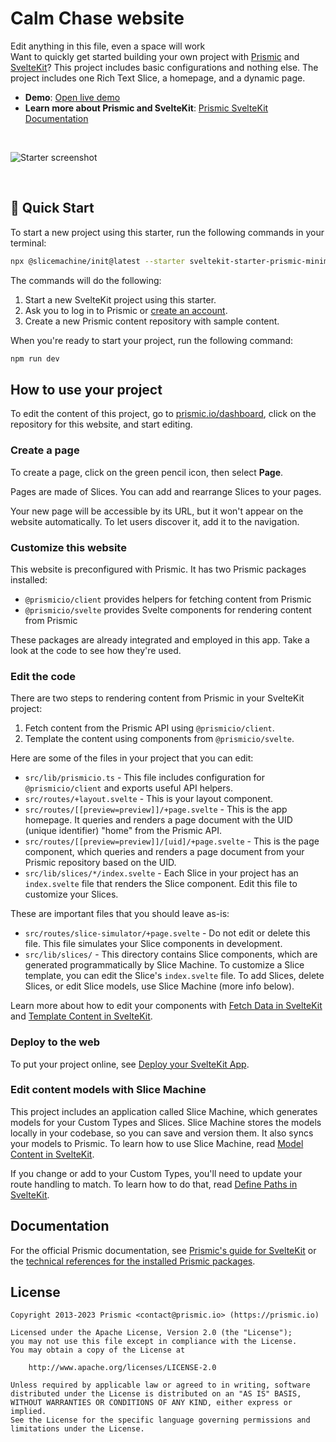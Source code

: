 # Calm Chase website

Edit anything in this file, even a space will work  
Want to quickly get started building your own project with [Prismic][prismic] and [SvelteKit][sveltekit]? This project includes basic configurations and nothing else. The project includes one Rich Text Slice, a homepage, and a dynamic page.

- **Demo**: [Open live demo][live-demo]
- **Learn more about Prismic and SvelteKit**: [Prismic SvelteKit Documentation][prismic-docs]

&nbsp;

![Starter screenshot](https://user-images.githubusercontent.com/31219208/228820114-98993841-0b14-40cf-9f39-1b81effe752f.png)

&nbsp;

## 🚀 Quick Start

To start a new project using this starter, run the following commands in your terminal:

```sh
npx @slicemachine/init@latest --starter sveltekit-starter-prismic-minimal
```

The commands will do the following:

1. Start a new SvelteKit project using this starter.
2. Ask you to log in to Prismic or [create an account][prismic-sign-up].
3. Create a new Prismic content repository with sample content.

When you're ready to start your project, run the following command:

```sh
npm run dev
```

## How to use your project

To edit the content of this project, go to [prismic.io/dashboard](https://prismic.io/dashboard), click on the repository for this website, and start editing.

### Create a page

To create a page, click on the green pencil icon, then select **Page**.

Pages are made of Slices. You can add and rearrange Slices to your pages.

Your new page will be accessible by its URL, but it won't appear on the website automatically. To let users discover it, add it to the navigation.

### Customize this website

This website is preconfigured with Prismic. It has two Prismic packages installed:

- `@prismicio/client` provides helpers for fetching content from Prismic
- `@prismicio/svelte` provides Svelte components for rendering content from Prismic

These packages are already integrated and employed in this app. Take a look at the code to see how they're used.

### Edit the code

There are two steps to rendering content from Prismic in your SvelteKit project:

1. Fetch content from the Prismic API using `@prismicio/client`.
2. Template the content using components from `@prismicio/svelte`.

Here are some of the files in your project that you can edit:

- `src/lib/prismicio.ts` - This file includes configuration for `@prismicio/client` and exports useful API helpers.
- `src/routes/+layout.svelte` - This is your layout component.
- `src/routes/[[preview=preview]]/+page.svelte` - This is the app homepage. It queries and renders a page document with the UID (unique identifier) "home" from the Prismic API.
- `src/routes/[[preview=preview]]/[uid]/+page.svelte` - This is the page component, which queries and renders a page document from your Prismic repository based on the UID.
- `src/lib/slices/*/index.svelte` - Each Slice in your project has an `index.svelte` file that renders the Slice component. Edit this file to customize your Slices.

These are important files that you should leave as-is:

- `src/routes/slice-simulator/+page.svelte` - Do not edit or delete this file. This file simulates your Slice components in development.
- `src/lib/slices/` - This directory contains Slice components, which are generated programmatically by Slice Machine. To customize a Slice template, you can edit the Slice's `index.svelte` file. To add Slices, delete Slices, or edit Slice models, use Slice Machine (more info below).

Learn more about how to edit your components with [Fetch Data in SvelteKit](https://prismic.io/docs/svelte-fetch-data) and [Template Content in SvelteKit](https://prismic.io/docs/svelte-template).

### Deploy to the web

To put your project online, see [Deploy your SvelteKit App](https://prismic.io/docs/svelte-deploy).

### Edit content models with Slice Machine

This project includes an application called Slice Machine, which generates models for your Custom Types and Slices. Slice Machine stores the models locally in your codebase, so you can save and version them. It also syncs your models to Prismic. To learn how to use Slice Machine, read [Model Content in SvelteKit](https://prismic.io/docs/content-modeling).

If you change or add to your Custom Types, you'll need to update your route handling to match. To learn how to do that, read [Define Paths in SvelteKit](https://prismic.io/docs/technologies/define-paths-sveltekit).

## Documentation

For the official Prismic documentation, see [Prismic's guide for SvelteKit][prismic-docs] or the [technical references for the installed Prismic packages](https://prismic.io/docs/technologies/technical-references).

## License

```
Copyright 2013-2023 Prismic <contact@prismic.io> (https://prismic.io)

Licensed under the Apache License, Version 2.0 (the "License");
you may not use this file except in compliance with the License.
You may obtain a copy of the License at

    http://www.apache.org/licenses/LICENSE-2.0

Unless required by applicable law or agreed to in writing, software
distributed under the License is distributed on an "AS IS" BASIS,
WITHOUT WARRANTIES OR CONDITIONS OF ANY KIND, either express or implied.
See the License for the specific language governing permissions and
limitations under the License.
```

[prismic]: https://prismic.io/
[prismic-docs]: https://prismic.io/docs/svelte
[prismic-sign-up]: https://prismic.io/dashboard/signup
[sveltekit]: https://kit.svelte.dev/
[live-demo]: https://sveltekit-starter-prismic-minimal.vercel.app/

